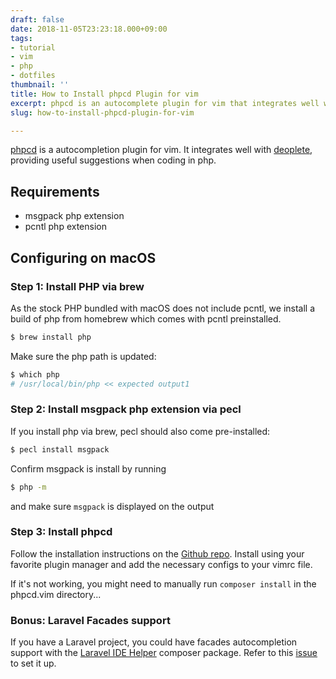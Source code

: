 ```yaml
---
draft: false
date: 2018-11-05T23:23:18.000+09:00
tags:
- tutorial
- vim
- php
- dotfiles
thumbnail: ''
title: How to Install phpcd Plugin for vim
excerpt: phpcd is an autocomplete plugin for vim that integrates well with deoplete.
slug: how-to-install-phpcd-plugin-for-vim

---
```

[phpcd](https://github.com/lvht/phpcd.vim) is a autocompletion plugin for vim. It integrates well with [deoplete](https://github.com/Shougo/deoplete.nvim#configuration), providing useful suggestions when coding in php.

## Requirements

* msgpack php extension
* pcntl php extension

## Configuring on macOS

### Step 1: Install PHP via brew

As the stock PHP bundled with macOS does not include pcntl, we install a build of php from homebrew which comes with pcntl preinstalled.

```bash
$ brew install php
```

Make sure the php path is updated:

```bash
$ which php
# /usr/local/bin/php << expected output1
```

### Step 2: Install msgpack php extension via pecl

If you install php via brew, pecl should also come pre-installed:

```bash
$ pecl install msgpack
```

Confirm msgpack is install by running

```bash
$ php -m
```

and make sure `msgpack` is displayed on the output

### Step 3: Install phpcd

Follow the installation instructions on the [Github repo](https://github.com/lvht/phpcd.vim). Install using your favorite plugin manager and add the necessary configs to your vimrc file.

If it's not working, you might need to manually run `composer install` in the phpcd.vim directory...

### Bonus: Laravel Facades support

If you have a Laravel project, you could have facades autocompletion support with the [Laravel IDE Helper](https://github.com/barryvdh/laravel-ide-helper) composer package. Refer to this [issue](https://github.com/lvht/phpcd.vim/issues/135) to set it up.
